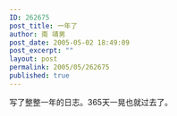 ```yaml
---
ID: 262675
post_title: 一年了
author: 南 靖男
post_date: 2005-05-02 18:49:09
post_excerpt: ""
layout: post
permalink: 2005/05/262675
published: true
---
```

写了整整一年的日志。365天一晃也就过去了。